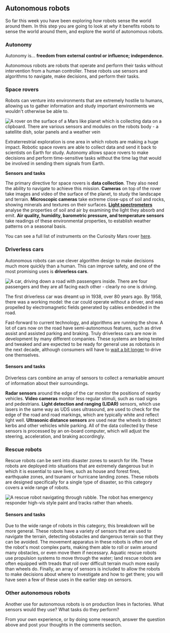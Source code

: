 ## Autonomous robots

So far this week you have been exploring *how* robots sense the world around them. In this step you are going to look at *why* it benefits robots to sense the world around them, and explore the world of autonomous robots.

### Autonomy

Autonomy is... **freedom from external control or influence; independence.**

Autonomous robots are robots that operate and perform their tasks without intervention from a human controller. These robots use sensors and algorithms to navigate, make decisions, and perform their tasks.

### Space rovers

Robots can venture into environments that are extremely hostile to humans, allowing us to gather information and study important environments we wouldn't otherwise be able to.

![A rover on the surface of a Mars like planet which is collecting data on a clipboard. There are various sensors and modules on the robots body - a satellite dish, solar panels and a weather vein](https://rpf-futurelearn.s3-eu-west-1.amazonaws.com/Robotics+-+Robot+Buggy/Illustration/22-2_5-Exploring_Rover.png)

Extraterrestrial exploration is one area in which robots are making a huge impact. Robotic space rovers are able to collect data and send it back to scientists on Earth for study. Autonomy allows space rovers to make decisions and perform time-sensitive tasks without the time lag that would be involved in sending them signals from Earth.

**Sensors and tasks**

The primary directive for space rovers is **data collection**. They also need the ability to navigate to achieve this mission. **Cameras** on top of the rover take images and video of the surface of the planet, to study the landscape and terrain. **Microscopic cameras** take extreme close-ups of soil and rocks, showing minerals and textures on their surfaces. [**Light spectrometers**](https://sciencing.com/spectrometer-5372347.html) analyse the properties of soil and air by examining the light they absorb and emit. **Air quality, humidity, barometric pressure, and temperature sensors** take readings of these environmental properties, to establish weather patterns on a seasonal basis.  

You can see a full list of instruments on the Curiosity Mars rover [here](https://mars.nasa.gov/msl/spacecraft/instruments/summary/).

### Driverless cars

Autonomous robots can use clever algorithm design to make decisions much more quickly than a human. This can improve safety, and one of the most promising uses is **driverless cars**.

![A car, driving down a road with passengers inside. There are four passengers and they are all facing each other - clearly no one is driving.](https://rpf-futurelearn.s3-eu-west-1.amazonaws.com/Robotics+-+Robot+Buggy/Illustration/21-2_5-Driverless_Car_2.png)

The first driverless car was dreamt up in 1938, over 80 years ago. By 1958, there was a working model: the car could operate without a driver, and was propelled by electromagnetic fields generated by cables embedded in the road.

Fast-forward to current technology, and algorithms are running the show. A lot of cars now on the road have semi-autonomous features, such as drive assist and assisted parking and braking. Truly driverless cars are now in development by many different companies. These systems are being tested and tweaked and are expected to be ready for general use as robotaxis in the next decade, although consumers will have to [wait a bit longer](https://www.wired.com/story/future-of-transportation-self-driving-cars-reality-check) to drive one themselves.

#### Sensors and tasks

Driverless cars combine an array of sensors to collect a remarkable amount of information about their surroundings.

**Radar sensors** around the edge of the car monitor the positions of nearby vehicles. **Video cameras** monitor less regular stimuli, such as road signs and pedestrians. **Light detection and ranging (LIDAR)** sensors, which use lasers in the same way as UDS uses ultrasound, are used to check for the edge of the road and road markings, which are typically white and reflect light well. **Ultrasonic distance sensors** are used near the wheels to detect kerbs and other vehicles while parking. All of the data collected by these sensors is processed by an on-board computer, which will adjust the steering, acceleration, and braking accordingly.

### Rescue robots

Rescue robots can be sent into disaster zones to search for life. These robots are deployed into situations that are extremely dangerous but in which it is essential to save lives, such as house and forest fires, earthquake zones, and tsunami or hurricane landing zones. These robots are designed specifically for a single type of disaster, so this category covers a wide range of robots.

![A rescue robot navigating through rubble. The robot has emergency responder high-vis style paint and tracks rather than wheels.](https://rpf-futurelearn.s3-eu-west-1.amazonaws.com/Robotics+-+Robot+Buggy/Illustration/23-2_5-Rescue_Robot.png)

#### Sensors and tasks

Due to the wide range of robots in this category, this breakdown will be more general. These robots have a variety of sensors that are used to navigate the terrain, detecting obstacles and dangerous terrain so that they can be avoided. The movement apparatus in these robots is often one of the robot's most complex parts, making them able to roll or swim around many obstacles, or even move them if necessary. Aquatic rescue robots use propulsion systems to move through the water; land rescue robots are often equipped with treads that roll over difficult terrain much more easily than wheels do. Finally, an array of sensors is included to allow the robots to make decisions about where to investigate and how to get there; you will have seen a few of these uses in the earlier step on sensors.

### Other autonomous robots

Another use for autonomous robots is on production lines in factories. What sensors would they use? What tasks do they perform?

From your own experience, or by doing some research, answer the question above and post your thoughts in the comments section.

